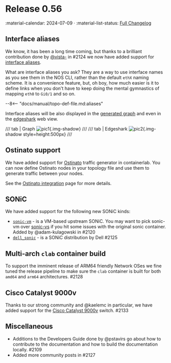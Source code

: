 # Release 0.56

:material-calendar: 2024-07-09 · :material-list-status: [Full Changelog](https://github.com/srl-labs/containerlab/releases)

## Interface aliases

We know, it has been a long time coming, but thanks to a brilliant contribution done by [@vista-](https://github.com/vista-) in #2124 we now have added support for [interface aliases](../manual/topo-def-file.md#interface-naming).

What are interface aliases you ask? They are a way to use interface names as you see them in the NOS CLI, rather than the default `ethX` naming scheme. It is a convenience feature, but, oh boy, how much easier is it to define links when you don't have to keep doing the mental gymnastics of mapping `eth0` to `Gi0/1` and so on.

--8<-- "docs/manual/topo-def-file.md:aliases"

Interface aliases will be also displayed in the [generated graph](../cmd/graph.md#html) and even in the [edgeshark](../manual/wireshark.md#edgeshark-integration) web view.

/// tab | Graph
![pic1](https://gitlab.com/rdodin/pics/-/wikis/uploads/9ce9f8bd9ff7e4adfbe45c46712016b0/image.png){.img-shadow}
///
/// tab | Edgeshark
![pic2](https://gitlab.com/rdodin/pics/-/wikis/uploads/3d4541b11a1b557967e419165aeb7ffd/image__2___1___1_.png){.img-shadow style=height:500px}
///

## Ostinato support

We have added support for [Ostinato](https://ostinato.org/) traffic generator in containerlab. You can now define Ostinato nodes in your topology file and use them to generate traffic between your nodes.

See the [Ostinato integration](../manual/kinds/ostinato.md) page for more details.

## SONiC

We have added support for the following new SONiC kinds:

- [`sonic-vm`](../manual/kinds/sonic-vm.md) - is a VM-based upstream SONiC. You may want to pick sonic-vm over [sonic-vs](../manual/kinds/sonic-vs.md) if you hit some issues with the original sonic container. Added by @adam-kulagowski in #2120
- [`dell_sonic`](../manual/kinds/dell_sonic.md) - is a SONiC distribution by Dell #2125

## Multi-arch `clab` container build

To support the imminent release of ARM64 friendly Network OSes we fine tuned the release pipeline to make sure the `clab` container is built for both `amd64` and `arm64` architectures. #2128

## Cisco Catalyst 9000v

Thanks to our strong community and @kaelemc in particular, we have added support for the [Cisco Catalyst 9000v](../manual/kinds/vr-cat9kv.md) switch. #2133

## Miscellaneous

- Additions to the Developers Guide done by @pstavirs go about how to contribute to the documentation and how to build the documentation locally. #2109
- Added more community posts in #2127
